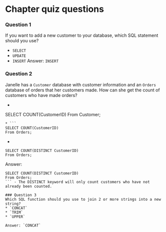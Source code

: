 # Chapter quiz questions
### Question 1
If you want to add a new customer to your database, which SQL statement should you use?
* `SELECT`
* `UPDATE`
* `INSERT`
Answer: `INSERT`

### Question 2
Janelle has a `Customer` database with customer information and an `Orders` database of orders that her customers made. How can she get the count of customers who have made orders?
* ```
SELECT COUNT(CustomerID)
From Customer;
```
* ```
SELECT COUNT(CustomerID)
From Orders;
```
* 
```
SELECT COUNT(DISTINCT CustomerID)
From Orders;
```
Answer: 
```
SELECT COUNT(DISTINCT CustomerID)
From Orders;
``` - The DISTINCT keyword will only count customers who have not already been counted.

### Question 3
Which SQL function should you use to join 2 or more strings into a new string?
* `CONCAT`
* `TRIM`
* `UPPER`

Answer: `CONCAT`